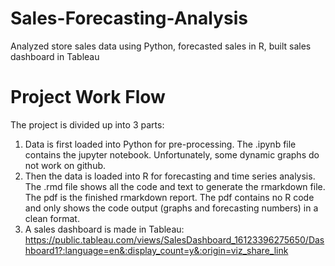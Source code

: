 # Sales-Forecasting-Analysis
Analyzed store sales data using Python, forecasted sales in R, built sales dashboard in Tableau

# Project Work Flow
The project is divided up into 3 parts:
1. Data is first loaded into Python for pre-processing. The .ipynb file contains the jupyter notebook. Unfortunately, some dynamic graphs do not work on github.
2. Then the data is loaded into R for forecasting and time series analysis. The .rmd file shows all the code and text to generate the rmarkdown file. The pdf is the finished rmarkdown report. The pdf contains no R code and only shows the code output (graphs and forecasting numbers) in a clean format.
3. A sales dashboard is made in Tableau: https://public.tableau.com/views/SalesDashboard_16123396275650/Dashboard1?:language=en&:display_count=y&:origin=viz_share_link

